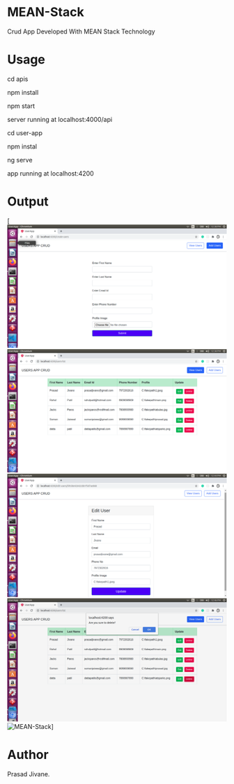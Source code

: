 # MEAN-Stack
Crud App Developed With MEAN Stack Technology

# Usage
cd apis 

npm install

npm start

server running at localhost:4000/api

cd user-app

npm instal

ng serve

app running at localhost:4200

# Output
[![MEAN-Stack](UserForm.png)
![MEAN-Stack](ListUsers.png)
![MEAN-Stack](UpdateUser.png)
![MEAN-Stack](DeleteUser.png)
![MEAN-Stack](Database.png)]

# Author
Prasad Jivane.
